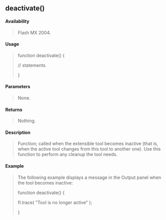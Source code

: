 ## deactivate()

#### Availability

> Flash MX 2004.

#### Usage

> function deactivate() {
>
> // statements
>
> }

#### Parameters

> None.

#### Returns

> Nothing.

#### Description

> Function; called when the extensible tool becomes inactive (that is, when the active tool changes from this tool to another one). Use this function to perform any cleanup the tool needs.

#### Example

> The following example displays a message in the Output panel when the tool becomes inactive:
>
> function deactivate() {
>
> fl.trace( "Tool is no longer active" );
>
> }
